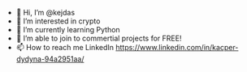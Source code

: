 - 👋 Hi, I’m @kejdas
- 👀 I’m interested in crypto
- 🌱 I’m currently learning Python
- 💞️ I’m able to join to commertial projects for FREE!
- 📫 How to reach me LinkedIn 
https://www.linkedin.com/in/kacper-dydyna-94a2951aa/
